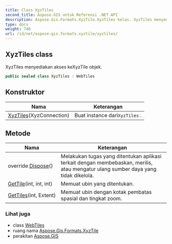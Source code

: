 ```yaml
---
title: Class XyzTiles
second_title: Aspose.GIS untuk Referensi .NET API
description: Aspose.Gis.Formats.XyzTile.XyzTiles kelas. XyzTiles menyediakan akses keXyzTile objek.
type: docs
weight: 740
url: /id/net/aspose.gis.formats.xyztile/xyztiles/
---
```

## XyzTiles class

XyzTiles menyediakan akses keXyzTile objek.

```csharp
public sealed class XyzTiles : WebTiles
```

## Konstruktor

| Nama | Keterangan |
| --- | --- |
| [XyzTiles](xyztiles/)(XyzConnection) | Buat instance dari`XyzTiles` . |

## Metode

| Nama | Keterangan |
| --- | --- |
| override [Dispose](../../aspose.gis.formats.xyztile/xyztiles/dispose/)() | Melakukan tugas yang ditentukan aplikasi terkait dengan membebaskan, merilis, atau mengatur ulang sumber daya yang tidak dikelola. |
| [GetTile](../../aspose.gis.formats.xyztile/xyztiles/gettile/)(int, int, int) | Memuat ubin yang ditentukan. |
| [GetTiles](../../aspose.gis.formats.xyztile/xyztiles/gettiles/)(int, Extent) | Memuat ubin dengan kotak pembatas spasial dan tingkat zoom. |

### Lihat juga

* class [WebTiles](../../aspose.gis.raster.web/webtiles/)
* ruang nama [Aspose.Gis.Formats.XyzTile](../../aspose.gis.formats.xyztile/)
* perakitan [Aspose.GIS](../../)


